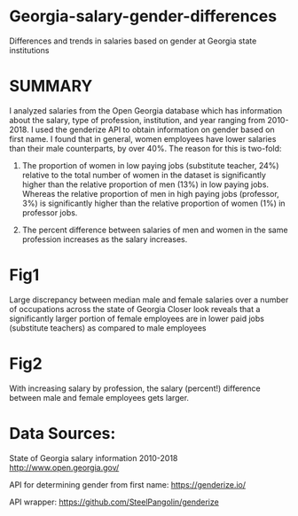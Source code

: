 # Georgia-salary-gender-differences
Differences and trends in salaries based on gender at Georgia state institutions

# SUMMARY

I analyzed salaries from the Open Georgia database which has information about the salary, type of profession, institution, and year ranging from 2010-2018. I used the genderize API to obtain information on gender based on first name. I found that in general, women employees have lower salaries than their male counterparts, by over 40%. The reason for this is two-fold:

1) The proportion of women in low paying jobs (substitute teacher, 24%) relative to the total number of women in the dataset is significantly higher than the relative proportion of men (13%) in low paying jobs. Whereas the relative proportion of men in high paying jobs (professor, 3%) is significantly higher than the relative proportion of women (1%) in professor jobs.

2) The percent difference between salaries of men and women in the same profession increases as the salary increases.

# Fig1
Large discrepancy between median male and female salaries over a number of occupations across the state of Georgia
Closer look reveals that a significantly larger portion of female employees are in lower paid jobs (substitute teachers) as compared to male employees

# Fig2
With increasing salary by profession, the salary (percent!) difference between male and female employees gets larger.


# Data Sources:
State of Georgia salary information 2010-2018
http://www.open.georgia.gov/

API for determining gender from first name:
https://genderize.io/

API wrapper:
https://github.com/SteelPangolin/genderize
